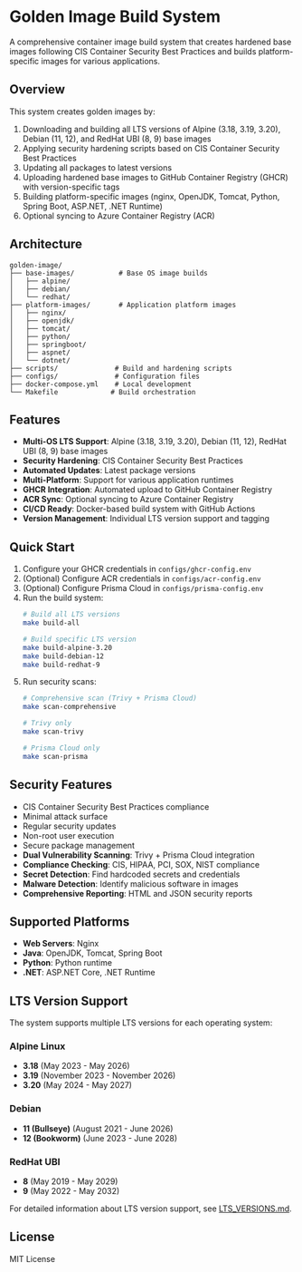 # Golden Image Build System

A comprehensive container image build system that creates hardened base images following CIS Container Security Best Practices and builds platform-specific images for various applications.

## Overview

This system creates golden images by:
1. Downloading and building all LTS versions of Alpine (3.18, 3.19, 3.20), Debian (11, 12), and RedHat UBI (8, 9) base images
2. Applying security hardening scripts based on CIS Container Security Best Practices
3. Updating all packages to latest versions
4. Uploading hardened base images to GitHub Container Registry (GHCR) with version-specific tags
5. Building platform-specific images (nginx, OpenJDK, Tomcat, Python, Spring Boot, ASP.NET, .NET Runtime)
6. Optional syncing to Azure Container Registry (ACR)

## Architecture

```
golden-image/
├── base-images/           # Base OS image builds
│   ├── alpine/
│   ├── debian/
│   └── redhat/
├── platform-images/       # Application platform images
│   ├── nginx/
│   ├── openjdk/
│   ├── tomcat/
│   ├── python/
│   ├── springboot/
│   ├── aspnet/
│   └── dotnet/
├── scripts/              # Build and hardening scripts
├── configs/              # Configuration files
├── docker-compose.yml    # Local development
└── Makefile             # Build orchestration
```

## Features

- **Multi-OS LTS Support**: Alpine (3.18, 3.19, 3.20), Debian (11, 12), RedHat UBI (8, 9) base images
- **Security Hardening**: CIS Container Security Best Practices
- **Automated Updates**: Latest package versions
- **Multi-Platform**: Support for various application runtimes
- **GHCR Integration**: Automated upload to GitHub Container Registry
- **ACR Sync**: Optional syncing to Azure Container Registry
- **CI/CD Ready**: Docker-based build system with GitHub Actions
- **Version Management**: Individual LTS version support and tagging

## Quick Start

1. Configure your GHCR credentials in `configs/ghcr-config.env`
2. (Optional) Configure ACR credentials in `configs/acr-config.env`
3. (Optional) Configure Prisma Cloud in `configs/prisma-config.env`
4. Run the build system:
   ```bash
   # Build all LTS versions
   make build-all
   
   # Build specific LTS version
   make build-alpine-3.20
   make build-debian-12
   make build-redhat-9
   ```
5. Run security scans:
   ```bash
   # Comprehensive scan (Trivy + Prisma Cloud)
   make scan-comprehensive
   
   # Trivy only
   make scan-trivy
   
   # Prisma Cloud only
   make scan-prisma
   ```

## Security Features

- CIS Container Security Best Practices compliance
- Minimal attack surface
- Regular security updates
- Non-root user execution
- Secure package management
- **Dual Vulnerability Scanning**: Trivy + Prisma Cloud integration
- **Compliance Checking**: CIS, HIPAA, PCI, SOX, NIST compliance
- **Secret Detection**: Find hardcoded secrets and credentials
- **Malware Detection**: Identify malicious software in images
- **Comprehensive Reporting**: HTML and JSON security reports

## Supported Platforms

- **Web Servers**: Nginx
- **Java**: OpenJDK, Tomcat, Spring Boot
- **Python**: Python runtime
- **.NET**: ASP.NET Core, .NET Runtime

## LTS Version Support

The system supports multiple LTS versions for each operating system:

### Alpine Linux
- **3.18** (May 2023 - May 2026)
- **3.19** (November 2023 - November 2026)
- **3.20** (May 2024 - May 2027)

### Debian
- **11 (Bullseye)** (August 2021 - June 2026)
- **12 (Bookworm)** (June 2023 - June 2028)

### RedHat UBI
- **8** (May 2019 - May 2029)
- **9** (May 2022 - May 2032)

For detailed information about LTS version support, see [LTS_VERSIONS.md](docs/LTS_VERSIONS.md).

## License

MIT License